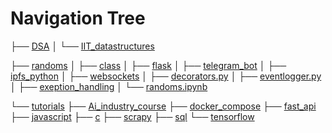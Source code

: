 # Navigation Tree

├── [DSA](https://github.com/arjunprakash027/collections/tree/main/DSA)
│   └── [IIT_datastructures](https://github.com/arjunprakash027/collections/tree/main/DSA/IIT_datastructures)

├── [randoms](https://github.com/arjunprakash027/collections/tree/main/randoms)
│   ├── [class](https://github.com/arjunprakash027/collections/tree/main/randoms/complex_class_try)
│   ├── [flask](https://github.com/arjunprakash027/collections/tree/main/randoms/flask_randoms)
│   ├── [telegram_bot](https://github.com/arjunprakash027/collections/tree/main/randoms/telegram_bot_test)
│   ├── [ipfs_python](https://github.com/arjunprakash027/collections/tree/main/randoms/upload_to_ipfs)
│   ├── [websockets](https://github.com/arjunprakash027/collections/tree/main/randoms/websocts)
│   ├── [decorators.py](https://github.com/arjunprakash027/collections/blob/main/randoms/decorators.py)
│   ├── [eventlogger.py](https://github.com/arjunprakash027/collections/blob/main/randoms/eventlogger.py)
│   ├── [exeption_handling](https://github.com/arjunprakash027/collections/blob/main/randoms/exeptionhandling_python.py)
│   └── [randoms.ipynb](https://github.com/arjunprakash027/collections/blob/main/randoms/python_randoms.ipynb)

└── [tutorials](https://github.com/arjunprakash027/collections/tree/main/tutorials)
    ├── [Ai_industry_course](https://github.com/arjunprakash027/collections/tree/main/tutorials/AI_industry%20course)
    ├── [docker_compose](https://github.com/arjunprakash027/collections/tree/main/tutorials/docker_compose_networkchunk)
    ├── [fast_api](https://github.com/arjunprakash027/collections/tree/main/tutorials/fast_api)
    ├── [javascript](https://github.com/arjunprakash027/collections/tree/main/tutorials/javascript/people_counter)
    ├── [c](https://github.com/arjunprakash027/collections/tree/main/tutorials/learning_c)
    ├── [scrapy](https://github.com/arjunprakash027/collections/tree/main/tutorials/scrapy_tutorials)
    ├── [sql](https://github.com/arjunprakash027/collections/tree/main/tutorials/sql_ffc)
    └── [tensorflow](https://github.com/arjunprakash027/collections/tree/main/tutorials/tensorflow)